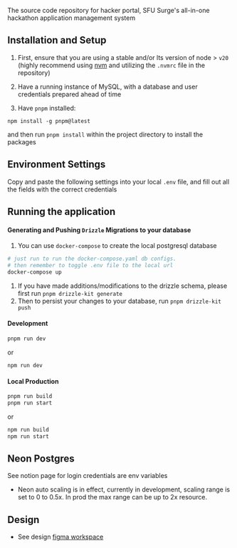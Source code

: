 The source code repository for hacker portal, SFU Surge's all-in-one hackathon application management system

## Installation and Setup

1. First, ensure that you are using a stable and/or lts version of node > `v20` (highly recommend using [nvm](https://github.com/nvm-sh/nvm) and utilizing the `.nvmrc` file in the repository)

2. Have a running instance of MySQL, with a database and user credentials prepared ahead of time

3. Have `pnpm` installed:

```
npm install -g pnpm@latest
```

and then run `pnpm install` within the project directory to install the packages

## Environment Settings

Copy and paste the following settings into your local `.env` file, and fill out all the fields with the correct credentials

## Running the application

#### Generating and Pushing `Drizzle` Migrations to your database

1. You can use `docker-compose` to create the local postgresql database

```sh
# just run to run the docker-compose.yaml db configs.
# then remember to toggle .env file to the local url
docker-compose up
```

1. If you have made additions/modifications to the drizzle schema, please first run `pnpm drizzle-kit generate`
1. Then to persist your changes to your database, run `pnpm drizzle-kit push`

#### Development

```bash
pnpm run dev
```

or

```
npm run dev
```

#### Local Production

```bash
pnpm run build
pnpm run start
```

or

```bash
npm run build
npm run start
```

## Neon Postgres

See notion page for login credentials are env variables

-   Neon auto scaling is in effect, currently in development, scaling range is set to 0 to 0.5x. In prod the max range can be up to 2x resource.

## Design

-   See design [figma workspace](https://www.figma.com/design/02aQ4FvurxQn9sPqaCTqZn/Ottertable-High-Fidelity-Wireframes?node-id=482-5020&p=f&m=dev)
